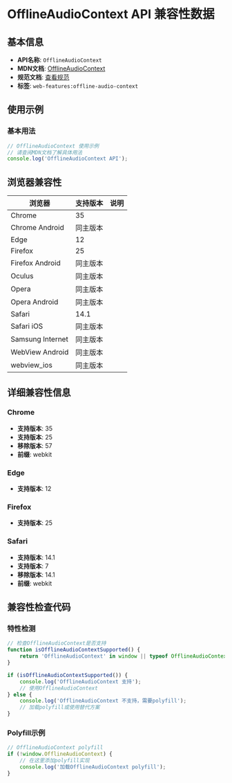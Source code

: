 # OfflineAudioContext API 兼容性数据

## 基本信息

- **API名称**: `OfflineAudioContext`
- **MDN文档**: [OfflineAudioContext](https://developer.mozilla.org/docs/Web/API/OfflineAudioContext)
- **规范文档**: [查看规范](https://webaudio.github.io/web-audio-api/#OfflineAudioContext)
- **标签**: `web-features:offline-audio-context`

## 使用示例

### 基本用法

```javascript
// OfflineAudioContext 使用示例
// 请查阅MDN文档了解具体用法
console.log('OfflineAudioContext API');
```

## 浏览器兼容性

| 浏览器 | 支持版本 | 说明 |
|--------|----------|------|
| Chrome | 35 |  |
| Chrome Android | 同主版本 |  |
| Edge | 12 |  |
| Firefox | 25 |  |
| Firefox Android | 同主版本 |  |
| Oculus | 同主版本 |  |
| Opera | 同主版本 |  |
| Opera Android | 同主版本 |  |
| Safari | 14.1 |  |
| Safari iOS | 同主版本 |  |
| Samsung Internet | 同主版本 |  |
| WebView Android | 同主版本 |  |
| webview_ios | 同主版本 |  |

## 详细兼容性信息

### Chrome

- **支持版本**: 35
- **支持版本**: 25
- **移除版本**: 57
- **前缀**: webkit

### Edge

- **支持版本**: 12

### Firefox

- **支持版本**: 25

### Safari

- **支持版本**: 14.1
- **支持版本**: 7
- **移除版本**: 14.1
- **前缀**: webkit

## 兼容性检查代码

### 特性检测

```javascript
// 检查OfflineAudioContext是否支持
function isOfflineAudioContextSupported() {
    return 'OfflineAudioContext' in window || typeof OfflineAudioContext !== 'undefined';
}

if (isOfflineAudioContextSupported()) {
    console.log('OfflineAudioContext 支持');
    // 使用OfflineAudioContext
} else {
    console.log('OfflineAudioContext 不支持，需要polyfill');
    // 加载polyfill或使用替代方案
}
```

### Polyfill示例

```javascript
// OfflineAudioContext polyfill
if (!window.OfflineAudioContext) {
    // 在这里添加polyfill实现
    console.log('加载OfflineAudioContext polyfill');
}
```

